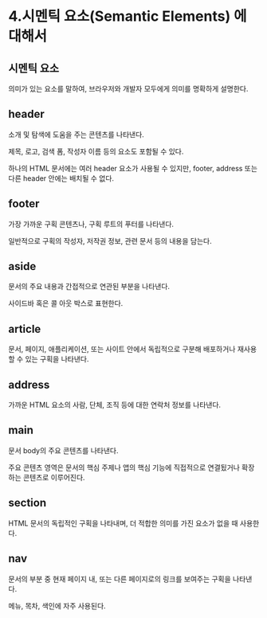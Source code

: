 # 4.시멘틱 요소(Semantic Elements) 에 대해서

## 시멘틱 요소

의미가 있는 요소를 말하여, 브라우저와 개발자 모두에게 의미를 명확하게 설명한다.

## header

소개 및 탐색에 도움을 주는 콘텐츠를 나타낸다.

제목, 로고, 검색 폼, 작성자 이름 등의 요소도 포함될 수 있다.

하나의 HTML 문서에는 여러 header 요소가 사용될 수 있지만, footer, address 또는 다른 header 안에는 배치될 수 없다.

## footer

가장 가까운 구획 콘텐츠나, 구획 루트의 푸터를 나타낸다.

일반적으로 구획의 작성자, 저작권 정보, 관련 문서 등의 내용을 담는다.

## aside

문서의 주요 내용과 간접적으로 연관된 부분을 나타낸다.

사이드바 혹은 콜 아웃 박스로 표현한다.

## article

문서, 페이지, 애플리케이션, 또는 사이트 안에서 독립적으로 구분해 배포하거나 재사용할 수 있는 구획을 나타낸다.

## address

가까운 HTML 요소의 사람, 단체, 조직 등에 대한 연락처 정보를 나타낸다.

## main

문서 body의 주요 콘텐츠를 나타낸다.

주요 콘텐츠 영역은 문서의 핵심 주제나 앱의 핵심 기능에 직접적으로 연결됬거나 확장하는 콘텐츠로 이루어진다.

## section

HTML 문서의 독립적인 구획을 나타내며, 더 적합한 의미를 가진 요소가 없을 때 사용한다.

## nav

문서의 부분 중 현재 페이지 내, 또는 다른 페이지로의 링크를 보여주는 구획을 나타낸다.

메뉴, 목차, 색인에 자주 사용된다.

